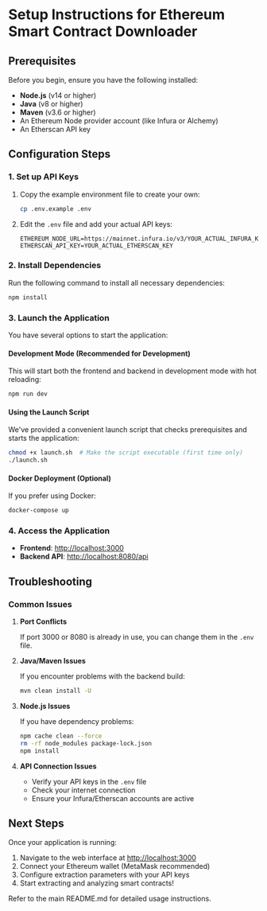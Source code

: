 # Setup Instructions for Ethereum Smart Contract Downloader

## Prerequisites

Before you begin, ensure you have the following installed:

- **Node.js** (v14 or higher)
- **Java** (v8 or higher)
- **Maven** (v3.6 or higher)
- An Ethereum Node provider account (like Infura or Alchemy)
- An Etherscan API key

## Configuration Steps

### 1. Set up API Keys

1. Copy the example environment file to create your own:
   ```bash
   cp .env.example .env
   ```

2. Edit the `.env` file and add your actual API keys:
   ```
   ETHEREUM_NODE_URL=https://mainnet.infura.io/v3/YOUR_ACTUAL_INFURA_KEY
   ETHERSCAN_API_KEY=YOUR_ACTUAL_ETHERSCAN_KEY
   ```

### 2. Install Dependencies

Run the following command to install all necessary dependencies:

```bash
npm install
```

### 3. Launch the Application

You have several options to start the application:

#### Development Mode (Recommended for Development)

This will start both the frontend and backend in development mode with hot reloading:

```bash
npm run dev
```

#### Using the Launch Script

We've provided a convenient launch script that checks prerequisites and starts the application:

```bash
chmod +x launch.sh  # Make the script executable (first time only)
./launch.sh
```

#### Docker Deployment (Optional)

If you prefer using Docker:

```bash
docker-compose up
```

### 4. Access the Application

- **Frontend**: [http://localhost:3000](http://localhost:3000)
- **Backend API**: [http://localhost:8080/api](http://localhost:8080/api)

## Troubleshooting

### Common Issues

1. **Port Conflicts**

   If port 3000 or 8080 is already in use, you can change them in the `.env` file.

2. **Java/Maven Issues**

   If you encounter problems with the backend build:
   ```bash
   mvn clean install -U
   ```

3. **Node.js Issues**

   If you have dependency problems:
   ```bash
   npm cache clean --force
   rm -rf node_modules package-lock.json
   npm install
   ```

4. **API Connection Issues**

   - Verify your API keys in the `.env` file
   - Check your internet connection
   - Ensure your Infura/Etherscan accounts are active

## Next Steps

Once your application is running:

1. Navigate to the web interface at [http://localhost:3000](http://localhost:3000)
2. Connect your Ethereum wallet (MetaMask recommended)
3. Configure extraction parameters with your API keys
4. Start extracting and analyzing smart contracts!

Refer to the main README.md for detailed usage instructions.
